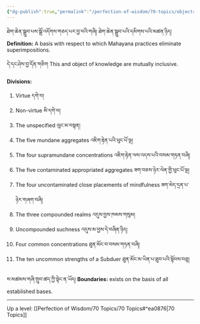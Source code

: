 ```yaml
---
{"dg-publish":true,"permalink":"/perfection-of-wisdom/70-topics/objects-of-observation-of-mahayana-practices/"}
---
```


ཐེག་ཆེན་སྒྲུབ་པས་སྒྲོ་འདོགས་གཅད་པར་བྱ་བའི་གཞི། ཐེག་ཆེན་སྒྲུབ་པའི་དམིགས་པའི་མཚན་ཉིད། 
**Definition:** A basis with respect to which Mahayana practices eliminate superimpositions.

དེ་དང་ཤེས་བྱ་དོན་གཅིག
This and object of knowledge are mutually inclusive.

**Divisions:**
1. Virtue དགེ་བ།
2. Non-virtue མི་དགེ་བ།
3. The unspecified ལུང་མ་བསྟན།
4. The five mundane aggregates འཇིག་རྟེན་པའི་ཕུང་པོ་ལྔ།
5. The four supramundane concentrations འཇིག་རྟེན་ལས་འདས་པའི་བསམ་གཏན་བཞི།
6. The five contaminated appropriated aggregates ཟག་བཅས་ཉེར་ལེན་གྱི་ཕུང་པོ་ལྔ།
7. The four uncontaminated close placements of mindfulness ཟག་མེད་དྲན་པ་ཉེར་གཞག་བཞི།
8. The three compounded realms འདུས་བྱས་ཁམས་གསུམ།
9. Uncompounded suchness འདུས་མ་བྱས་དེ་བཞིན་ཉིད།
10. Four common concentrations ཐུན་མོང་བ་བསམ་གཏན་བཞི།
11. The ten uncommon strengths of a Subduer ཐུན་མོང་མ་ཡིན་པ་ཐུབ་པའི་སྟོབས་བཅུ།

ས་མཚམས་གཞི་གྲུབ་ཚད་ཀྱི་སྟེང་ན་ཡོད།
**Boundaries:** exists on the basis of all established bases.

---
Up a level: [[Perfection of Wisdom/70 Topics/70 Topics#^ea0876\|70 Topics]]